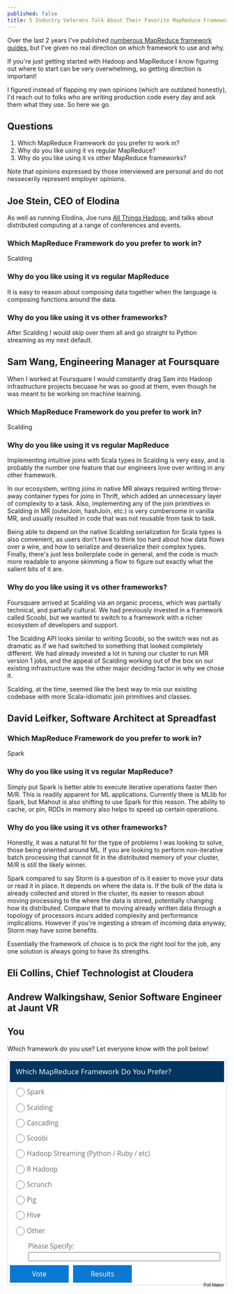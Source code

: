 ```yaml
---
published: false
title: 5 Industry Veterens Talk About Their Favorite MapReduce Frameworks
---
```



Over the last 2 years I've published [numberous MapReduce framework guides][1], but I've given no real direction on *which* framework to use and why.

If you're just getting started with Hadoop and MapReduce I know figuring out where to start can be very overwhelming, so getting direction is important!

I figured instead of flapping my own opinions (which are outdated honestly), I'd reach out to folks who are writing production code every day and ask them what they use. So here we go.

## Questions

1. Which MapReduce Framework do you prefer to work in?
2. Why do you like using it vs regular MapReduce?
3. Why do you like using it vs other MapReduce frameworks?

Note that opinions expressed by those interviewed are personal and do not nessecerily represent employer opinions.

## Joe Stein, CEO of Elodina

As well as running Elodina, Joe runs [All Things Hadoop](http://allthingshadoop.com/), and talks about distributed computing at a range of conferences and events.

### Which MapReduce Framework do you prefer to work in?

Scalding

### Why do you like using it vs regular MapReduce

It is easy to reason about composing data together when the language is composing functions around the data.

### Why do you like using it vs other frameworks?

After Scalding I would skip over them all and go straight to Python streaming as my next default.

## Sam Wang, Engineering Manager at Foursquare

When I worked at Foursquare I would constantly drag Sam into Hadoop infrastructure projects becuase he was so good at them, even though he was meant to be working on machine learning.

### Which MapReduce Framework do you prefer to work in?

Scalding

### Why do you like using it vs regular MapReduce

Implementing intuitive joins with Scala types in Scalding is very easy, and is probably the number one feature that our engineers love over writing in any other framework.

In our ecosystem, writing joins in native MR always required writing throw-away container types for joins in Thrift, which added an unnecessary layer of complexity to a task. Also, implementing any of the join primitives in Scalding in MR (outerJoin, hashJoin, etc.) is very cumbersome in vanilla MR, and usually resulted in code that was not reusable from task to task.

Being able to depend on the native Scalding serialization for Scala types is also convenient, as users don't have to think too hard about how data flows over a wire, and how to serialize and deserialize their complex types. Finally, there's just less boilerplate code in general, and the code is much more readable to anyone skimming a flow to figure out exactly what the salient bits of it are.

### Why do you like using it vs other frameworks?

Foursquare arrived at Scalding via an organic process, which was partially technical, and partially cultural. We had previously invested in a framework called Scoobi, but we wanted to switch to a framework with a richer ecosystem of developers and support.

The Scalding API looks similar to writing Scoobi, so the switch was not as dramatic as if we had switched to something that looked completely different. We had already invested a lot in tuning our cluster to run MR version 1 jobs, and the appeal of Scalding working out of the box on our existing infrastructure was the other major deciding factor in why we chose it.

Scalding, at the time, seemed like the best way to mix our existing codebase with more Scala-idiomatic join primitives and classes.


## David Leifker, Software Architect at Spreadfast

### Which MapReduce Framework do you prefer to work in?

Spark

### Why do you like using it vs regular MapReduce?

Simply put Spark is better able to execute iterative operations faster then M/R. This is readily apparent for ML applications. Currently there is MLlib for Spark, but Mahout is also shifting to use Spark for this reason. The ability to cache, or pin, RDDs in memory also helps to speed up certain operations.


### Why do you like using it vs other frameworks?

Honestly, it was a natural fit for the type of problems I was looking to solve, those being oriented around ML. If you are looking to perform non-iterative batch processing that cannot fit in the distributed memory of your cluster, M/R is still the likely winner.

Spark compared to say Storm is a question of is it easier to move your data or read it in place. It depends on where the data is. If the bulk of the data is already collected and stored in the cluster, its easier to reason about moving processing to the where the data is stored, potentially changing how its distributed. Compare that to moving already written data through a topology of processors incurs added complexity and performance implications. However if you're ingesting a stream of incoming data anyway, Storm may have some benefits.

Essentially the framework of choice is to pick the right tool for the job, any one solution is always going to have its strengths.


## Eli Collins, Chief Technologist at Cloudera



## Andrew Walkingshaw, Senior Software Engineer at Jaunt VR

## You

Which framework do you use? Let everyone know with the poll below!

<div id="qp_all501268" style="width:100%;"><link href='//fonts.googleapis.com/css?family=Open+Sans' rel='stylesheet' type='text/css'><STYLE>#qp_main501268 .qp_btna:hover input {background: rgb(0, 53, 95) none repeat scroll 0% 0%!important}</STYLE><div id="qp_main501268" fp='26fa409c-21' results=0 style="border-radius: 0px;margin: 0px auto;padding: 0.36em;background: rgb(255, 255, 255) none repeat scroll 0% 0%;font-family: 'Open Sans',sans-serif,Arial;color: rgb(0, 0, 0);border: 1px solid rgb(219, 217, 217);max-width: 792px"><div style="font-size: 1.2em;background: rgb(0, 53, 95) none repeat scroll 0% 0%;color: rgb(255, 255, 255);font-family: 'Open Sans',sans-serif,Arial;border-color: rgb(255, 255, 255)"><div style="padding: 0.8em;line-height: 1.3em">Which MapReduce Framework Do You Prefer?</div></div><form id="qp_form501268" action="//www.poll-maker.com/results501268x26fa409c-21" method="post" target="_blank" style="display: inline;margin: 0px;padding: 0px"><div style="padding: 0px"><input type=hidden name="qp_d501268" value="42340.3185300914-42340.3184984673"><div style="color: rgb(107, 107, 107);font-family: 'Open Sans',sans-serif,Arial;font-size: 1.1em;line-height: 1.5;padding: 0.07em 0.57em;margin: 10px 0px;clear: both;border-color: rgb(107, 107, 107)" class="qp_a" onClick="var c=this.getElementsByTagName('INPUT')[0]; if((!event.target?event.srcElement:event.target).tagName!='INPUT'){c.checked=(c.type=='radio'?true:!c.checked)};var i=this.parentNode.parentNode.parentNode.getElementsByTagName('INPUT');for(var k=0;k!=i.length;k++){i[k].parentNode.parentNode.setAttribute('sel',i[k].checked?1:0)}"><span style="display: block;padding-left: 30px;cursor: inherit"><input style="float: left;width: 20px;margin-left: -25px;margin-top: 2px;padding: 0px;height: 20px" name="qp_v501268" type="radio" value="1" />Spark</span></div><div style="color: rgb(107, 107, 107);font-family: 'Open Sans',sans-serif,Arial;font-size: 1.1em;line-height: 1.5;padding: 0.07em 0.57em;margin: 10px 0px;clear: both;border-color: rgb(107, 107, 107)" class="qp_a" onClick="var c=this.getElementsByTagName('INPUT')[0]; if((!event.target?event.srcElement:event.target).tagName!='INPUT'){c.checked=(c.type=='radio'?true:!c.checked)};var i=this.parentNode.parentNode.parentNode.getElementsByTagName('INPUT');for(var k=0;k!=i.length;k++){i[k].parentNode.parentNode.setAttribute('sel',i[k].checked?1:0)}"><span style="display: block;padding-left: 30px;cursor: inherit"><input style="float: left;width: 20px;margin-left: -25px;margin-top: 2px;padding: 0px;height: 20px" name="qp_v501268" type="radio" value="2" />Scalding</span></div><div style="color: rgb(107, 107, 107);font-family: 'Open Sans',sans-serif,Arial;font-size: 1.1em;line-height: 1.5;padding: 0.07em 0.57em;margin: 10px 0px;clear: both;border-color: rgb(107, 107, 107)" class="qp_a" onClick="var c=this.getElementsByTagName('INPUT')[0]; if((!event.target?event.srcElement:event.target).tagName!='INPUT'){c.checked=(c.type=='radio'?true:!c.checked)};var i=this.parentNode.parentNode.parentNode.getElementsByTagName('INPUT');for(var k=0;k!=i.length;k++){i[k].parentNode.parentNode.setAttribute('sel',i[k].checked?1:0)}"><span style="display: block;padding-left: 30px;cursor: inherit"><input style="float: left;width: 20px;margin-left: -25px;margin-top: 2px;padding: 0px;height: 20px" name="qp_v501268" type="radio" value="3" />Cascading</span></div><div style="color: rgb(107, 107, 107);font-family: 'Open Sans',sans-serif,Arial;font-size: 1.1em;line-height: 1.5;padding: 0.07em 0.57em;margin: 10px 0px;clear: both;border-color: rgb(107, 107, 107)" class="qp_a" onClick="var c=this.getElementsByTagName('INPUT')[0]; if((!event.target?event.srcElement:event.target).tagName!='INPUT'){c.checked=(c.type=='radio'?true:!c.checked)};var i=this.parentNode.parentNode.parentNode.getElementsByTagName('INPUT');for(var k=0;k!=i.length;k++){i[k].parentNode.parentNode.setAttribute('sel',i[k].checked?1:0)}"><span style="display: block;padding-left: 30px;cursor: inherit"><input style="float: left;width: 20px;margin-left: -25px;margin-top: 2px;padding: 0px;height: 20px" name="qp_v501268" type="radio" value="4" />Scoobi</span></div><div style="color: rgb(107, 107, 107);font-family: 'Open Sans',sans-serif,Arial;font-size: 1.1em;line-height: 1.5;padding: 0.07em 0.57em;margin: 10px 0px;clear: both;border-color: rgb(107, 107, 107)" class="qp_a" onClick="var c=this.getElementsByTagName('INPUT')[0]; if((!event.target?event.srcElement:event.target).tagName!='INPUT'){c.checked=(c.type=='radio'?true:!c.checked)};var i=this.parentNode.parentNode.parentNode.getElementsByTagName('INPUT');for(var k=0;k!=i.length;k++){i[k].parentNode.parentNode.setAttribute('sel',i[k].checked?1:0)}"><span style="display: block;padding-left: 30px;cursor: inherit"><input style="float: left;width: 20px;margin-left: -25px;margin-top: 2px;padding: 0px;height: 20px" name="qp_v501268" type="radio" value="5" />Hadoop Streaming (Python / Ruby / etc)</span></div><div style="color: rgb(107, 107, 107);font-family: 'Open Sans',sans-serif,Arial;font-size: 1.1em;line-height: 1.5;padding: 0.07em 0.57em;margin: 10px 0px;clear: both;border-color: rgb(107, 107, 107)" class="qp_a" onClick="var c=this.getElementsByTagName('INPUT')[0]; if((!event.target?event.srcElement:event.target).tagName!='INPUT'){c.checked=(c.type=='radio'?true:!c.checked)};var i=this.parentNode.parentNode.parentNode.getElementsByTagName('INPUT');for(var k=0;k!=i.length;k++){i[k].parentNode.parentNode.setAttribute('sel',i[k].checked?1:0)}"><span style="display: block;padding-left: 30px;cursor: inherit"><input style="float: left;width: 20px;margin-left: -25px;margin-top: 2px;padding: 0px;height: 20px" name="qp_v501268" type="radio" value="6" />R Hadoop</span></div><div style="color: rgb(107, 107, 107);font-family: 'Open Sans',sans-serif,Arial;font-size: 1.1em;line-height: 1.5;padding: 0.07em 0.57em;margin: 10px 0px;clear: both;border-color: rgb(107, 107, 107)" class="qp_a" onClick="var c=this.getElementsByTagName('INPUT')[0]; if((!event.target?event.srcElement:event.target).tagName!='INPUT'){c.checked=(c.type=='radio'?true:!c.checked)};var i=this.parentNode.parentNode.parentNode.getElementsByTagName('INPUT');for(var k=0;k!=i.length;k++){i[k].parentNode.parentNode.setAttribute('sel',i[k].checked?1:0)}"><span style="display: block;padding-left: 30px;cursor: inherit"><input style="float: left;width: 20px;margin-left: -25px;margin-top: 2px;padding: 0px;height: 20px" name="qp_v501268" type="radio" value="7" />Scrunch</span></div><div style="color: rgb(107, 107, 107);font-family: 'Open Sans',sans-serif,Arial;font-size: 1.1em;line-height: 1.5;padding: 0.07em 0.57em;margin: 10px 0px;clear: both;border-color: rgb(107, 107, 107)" class="qp_a" onClick="var c=this.getElementsByTagName('INPUT')[0]; if((!event.target?event.srcElement:event.target).tagName!='INPUT'){c.checked=(c.type=='radio'?true:!c.checked)};var i=this.parentNode.parentNode.parentNode.getElementsByTagName('INPUT');for(var k=0;k!=i.length;k++){i[k].parentNode.parentNode.setAttribute('sel',i[k].checked?1:0)}"><span style="display: block;padding-left: 30px;cursor: inherit"><input style="float: left;width: 20px;margin-left: -25px;margin-top: 2px;padding: 0px;height: 20px" name="qp_v501268" type="radio" value="8" />Pig</span></div><div style="color: rgb(107, 107, 107);font-family: 'Open Sans',sans-serif,Arial;font-size: 1.1em;line-height: 1.5;padding: 0.07em 0.57em;margin: 10px 0px;clear: both;border-color: rgb(107, 107, 107)" class="qp_a" onClick="var c=this.getElementsByTagName('INPUT')[0]; if((!event.target?event.srcElement:event.target).tagName!='INPUT'){c.checked=(c.type=='radio'?true:!c.checked)};var i=this.parentNode.parentNode.parentNode.getElementsByTagName('INPUT');for(var k=0;k!=i.length;k++){i[k].parentNode.parentNode.setAttribute('sel',i[k].checked?1:0)}"><span style="display: block;padding-left: 30px;cursor: inherit"><input style="float: left;width: 20px;margin-left: -25px;margin-top: 2px;padding: 0px;height: 20px" name="qp_v501268" type="radio" value="9" />Hive</span></div><div style="color: rgb(107, 107, 107);font-family: 'Open Sans',sans-serif,Arial;font-size: 1.1em;line-height: 1.5;padding: 0.07em 0.57em;margin: 10px 0px;clear: both;border-color: rgb(107, 107, 107)" class="qp_a" onClick="var c=this.getElementsByTagName('INPUT')[0]; if((!event.target?event.srcElement:event.target).tagName!='INPUT'){c.checked=(c.type=='radio'?true:!c.checked)};var i=this.parentNode.parentNode.parentNode.getElementsByTagName('INPUT');for(var k=0;k!=i.length;k++){i[k].parentNode.parentNode.setAttribute('sel',i[k].checked?1:0)}"><span style="display: block;padding-left: 30px;cursor: inherit"><input style="float: left;width: 20px;margin-left: -25px;margin-top: 2px;padding: 0px;height: 20px" name="qp_v501268" type="radio" value="999" />Other</span></div><div id="qp_ot501268" style="color: rgb(107, 107, 107);font-family: 'Open Sans',sans-serif,Arial;font-size: 1.1em;line-height: 1.5;padding: 0.07em 0.57em;margin: 10px 0px;clear: both;border-color: rgb(107, 107, 107)"><div style="padding-left:33px">Please Specify: <input style="width:100%;position:relative;top:2px" name='qp_other501268' type=text value=''></div></div></div><div style="padding-left: 0px;min-height: 40px;clear: both"><a style="float: left;width: 50%;max-width: 140px;box-sizing: border-box;padding-right: 5px;text-decoration: none" class="qp_btna" href="#"><input name="qp_b501268" style="width: 100%;height: 40px;background-color: rgb(11, 121, 211);font-family: 'Open Sans',sans-serif,Arial;font-size: 16px;color: rgb(255, 255, 255);cursor: pointer;border: 0px none;border-radius: 0px" type="submit" btype="v" value="Vote" /></a><a style="float: left;width: 50%;max-width: 140px;box-sizing: border-box;padding-left: 5px;text-decoration: none" class="qp_btna" href="#"><input name="qp_b501268" style="width: 100%;height: 40px;background-color: rgb(11, 121, 211);font-family: 'Open Sans',sans-serif,Arial;font-size: 16px;color: rgb(255, 255, 255);cursor: pointer;border: 0px none;border-radius: 0px" type="submit" btype="r" value="Results" /></a></div><a id="qp_a501268" style="float:right;font-family:Arial;font-size:10px;color:rgb(0,0,0);text-decoration:none" href="http://www.poll-maker.com">Poll Maker</a></form><div style="display:none"><div id="qp_rp501268" style="font-size: 14px;width: 5ex;text-align: right;overflow: hidden;position: absolute;right: 5px;height: 1.5em;line-height: 1.5em"></div><div id="qp_rv501268" style="font-size: 14px;line-height: 1.5em;width: 0%;text-align: right;color: rgb(255, 255, 255);box-sizing: border-box;padding-right: 3px"></div><div id="qp_rb501268" style="font-size: 14px;line-height: 1.5em;color: rgb(255, 255, 255);display: block"></div><div id="qp_rva501268" style="background: rgb(0, 111, 185) none repeat scroll 0% 0%;border-color: rgb(0, 111, 185)"></div><div id="qp_rvb501268" style="background: rgb(22, 52, 99) none repeat scroll 0% 0%;border-color: rgb(22, 52, 99)"></div><div id="qp_rvc501268" style="background: rgb(91, 207, 252) none repeat scroll 0% 0%;border-color: rgb(20, 129, 171)"></div></div></div></div><script src="//scripts.poll-maker.com/3012/scpolls.js" language="javascript"></script>






[1]:http://blog.matthewrathbone.com/2013/01/05/a-quick-guide-to-hadoop-map-reduce-frameworks.html
